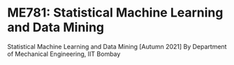 # ME781: Statistical Machine Learning and Data Mining
Statistical Machine Learning and Data Mining [Autumn 2021]
By Department of Mechanical Engineering, IIT Bombay
